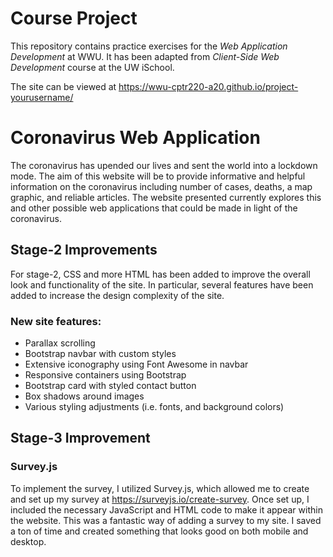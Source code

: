 # Course Project

This repository contains practice exercises for the _Web Application Development_ at WWU.
It has been adapted from _Client-Side Web Development_ course at the UW iSchool.

The site can be viewed at <https://wwu-cptr220-a20.github.io/project-yourusername/>

# Coronavirus Web Application

The coronavirus has upended our lives and sent the world into a lockdown mode. The aim of this website will be to provide informative and helpful information on the coronavirus including number of cases, deaths, a map graphic, and reliable articles. The website presented currently explores this and other possible web applications that could be made in light of the coronavirus.

## Stage-2 Improvements

For stage-2, CSS and more HTML has been added to improve the overall look and functionality of the site. In particular, several features have been added to increase the design complexity of the site.

### New site features:
* Parallax scrolling
* Bootstrap navbar with custom styles
* Extensive iconography using Font Awesome in navbar
* Responsive containers using Bootstrap
* Bootstrap card with styled contact button
* Box shadows around images
* Various styling adjustments (i.e. fonts, and background colors)

## Stage-3 Improvement

### Survey.js

To implement the survey, I utilized Survey.js, which allowed me to create and set up my survey at https://surveyjs.io/create-survey. Once set up, I included the necessary JavaScript and HTML code to make it appear within the website. This was a fantastic way of adding a survey to my site. I saved a ton of time and created something that looks good on both mobile and desktop.